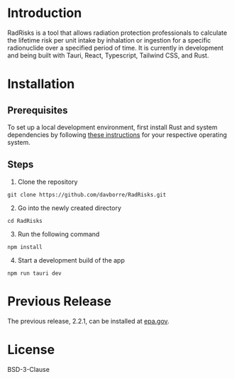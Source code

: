 # Introduction
RadRisks is a tool that allows radiation protection professionals to calculate the lifetime risk per unit intake by inhalation or ingestion for a specific radionuclide over a specified period of time. It is currently in development and being built with Tauri, React, Typescript, Tailwind CSS, and Rust.


# Installation
## Prerequisites
To set up a local development environment, first install Rust and system dependencies by following [these instructions](https://tauri.app/v1/guides/getting-started/prerequisites) for your respective operating system.


## Steps
1. Clone the repository

```
git clone https://github.com/davborre/RadRisks.git
```

2. Go into the newly created directory
```
cd RadRisks
```

3. Run the following command
```
npm install
```

4. Start a development build of the app
```
npm run tauri dev
```
# Previous Release
The previous release, 2.2.1, can be installed at [epa.gov](https://www.epa.gov/radiation/tools-calculating-radiation-dose-and-risk).


# License
BSD-3-Clause

